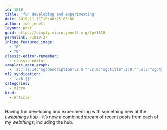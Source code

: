 ```yaml
---
id: 1818
title: 'fun developing and experimenting'
date: 2019-11-11T10:40:25-05:00
author: joe jenett
layout: post
guid: https://simply.micro.jenett.org/?p=1818
permalink: /1818-2/
inline_featured_image:
  - "0"
  - "0"
classic-editor-remember:
  - classic-editor
complete_open_graph:
  - 'a:7:{s:14:"og:description";s:0:"";s:8:"og:title";s:0:"";s:7:"og:type";s:0:"";s:12:"twitter:card";s:7:"summary";s:15:"twitter:creator";s:0:"";s:19:"twitter:description";s:0:"";s:8:"og:image";s:0:"";}'
mf2_syndication:
  - 'a:0:{}'
categories:
  - micro
kind:
  - Article
---
```

Having fun developing and experimenting with something new at the [_i.webthings hub_](https://iwebthings.jenett.org/ "i.webthings hub") - it’s now a combined stream of recent posts from each of my _webthings_, including the hub.